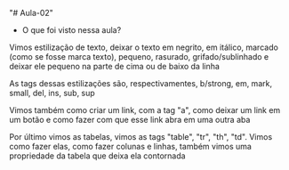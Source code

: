 "# Aula-02" 
- O que foi visto nessa aula?
<p>Vimos estilização de texto, deixar o texto em negrito, em itálico, marcado (como se fosse marca texto), pequeno, rasurado, grifado/sublinhado e deixar ele pequeno na parte de cima ou de baixo da linha </p>
<p>As tags dessas estilizações são, respectivamentes, b/strong, em, mark, small, del, ins, sub, sup</p>
<p>Vimos também como criar um link, com a tag "a", como deixar um link em um botão e como fazer com que esse link abra em uma outra aba</p>
<p>Por último vimos as tabelas, vimos as tags "table", "tr", "th", "td". Vimos como fazer elas, como fazer colunas e linhas, também vimos uma propriedade da tabela que deixa ela contornada</p>